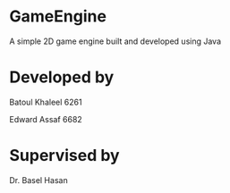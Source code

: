 # GameEngine
A simple 2D game engine built and developed using Java
# Developed by
Batoul Khaleel 6261

Edward Assaf 6682
# Supervised by
Dr. Basel Hasan
